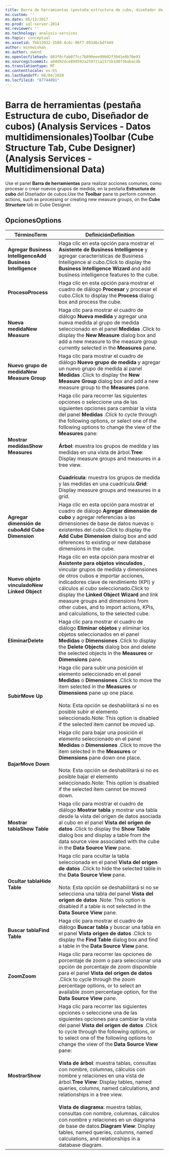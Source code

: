 ```yaml
---
title: Barra de herramientas (pestaña estructura de cubo, diseñador de cubos) (Analysis Services-datos multidimensionales) | Microsoft Docs
ms.custom: ''
ms.date: 06/13/2017
ms.prod: sql-server-2014
ms.reviewer: ''
ms.technology: analysis-services
ms.topic: conceptual
ms.assetid: 7bb13932-350d-4c6c-96f7-893d6cbdf449
author: minewiskan
ms.author: owend
ms.openlocfilehash: 803f8cfab077cc7b890eee99b02f3941e8b70e93
ms.sourcegitcommit: ad4d92dce894592a259721a1571b1d8736abacdb
ms.translationtype: MT
ms.contentlocale: es-ES
ms.lasthandoff: 08/04/2020
ms.locfileid: "87744891"
---
```

# <a name="toolbar-cube-structure-tab-cube-designer-analysis-services---multidimensional-data"></a><span data-ttu-id="2b118-102">Barra de herramientas (pestaña Estructura de cubo, Diseñador de cubos) (Analysis Services - Datos multidimensionales)</span><span class="sxs-lookup"><span data-stu-id="2b118-102">Toolbar (Cube Structure Tab, Cube Designer) (Analysis Services - Multidimensional Data)</span></span>
  <span data-ttu-id="2b118-103">Use el panel **Barra de herramientas** para realizar acciones comunes, como procesar o crear nuevos grupos de medida, en la pestaña **Estructura de cubo** del Diseñador de cubos.</span><span class="sxs-lookup"><span data-stu-id="2b118-103">Use the **Toolbar** pane to perform common actions, such as processing or creating new measure groups, on the **Cube Structure** tab in Cube Designer.</span></span>  
  
## <a name="options"></a><span data-ttu-id="2b118-104">Opciones</span><span class="sxs-lookup"><span data-stu-id="2b118-104">Options</span></span>  
  
|<span data-ttu-id="2b118-105">Término</span><span class="sxs-lookup"><span data-stu-id="2b118-105">Term</span></span>|<span data-ttu-id="2b118-106">Definición</span><span class="sxs-lookup"><span data-stu-id="2b118-106">Definition</span></span>|  
|----------|----------------|  
|<span data-ttu-id="2b118-107">**Agregar Business Intelligence**</span><span class="sxs-lookup"><span data-stu-id="2b118-107">**Add Business Intelligence**</span></span>|<span data-ttu-id="2b118-108">Haga clic en esta opción para mostrar el **Asistente de Business Intelligence** y agregar características de Business Intelligence al cubo.</span><span class="sxs-lookup"><span data-stu-id="2b118-108">Click to display the **Business Intelligence Wizard** and add business intelligence features to the cube.</span></span>|  
|<span data-ttu-id="2b118-109">**Proceso**</span><span class="sxs-lookup"><span data-stu-id="2b118-109">**Process**</span></span>|<span data-ttu-id="2b118-110">Haga clic en esta opción para mostrar el cuadro de diálogo **Procesar** y procesar el cubo.</span><span class="sxs-lookup"><span data-stu-id="2b118-110">Click to display the **Process** dialog box and process the cube.</span></span>|  
|<span data-ttu-id="2b118-111">**Nueva medida**</span><span class="sxs-lookup"><span data-stu-id="2b118-111">**New Measure**</span></span>|<span data-ttu-id="2b118-112">Haga clic para mostrar el cuadro de diálogo **Nueva medida** y agregar una nueva medida al grupo de medida seleccionado en el panel **Medidas** .</span><span class="sxs-lookup"><span data-stu-id="2b118-112">Click to display the **New Measure** dialog box and add a new measure to the measure group currently selected in the **Measures** pane.</span></span>|  
|<span data-ttu-id="2b118-113">**Nuevo grupo de medida**</span><span class="sxs-lookup"><span data-stu-id="2b118-113">**New Measure Group**</span></span>|<span data-ttu-id="2b118-114">Haga clic para mostrar el cuadro de diálogo **Nuevo grupo de medida** y agregar un nuevo grupo de medida al panel **Medidas** .</span><span class="sxs-lookup"><span data-stu-id="2b118-114">Click to display the **New Measure Group** dialog box and add a new measure group to the **Measures** pane.</span></span>|  
|<span data-ttu-id="2b118-115">**Mostrar medidas**</span><span class="sxs-lookup"><span data-stu-id="2b118-115">**Show Measures**</span></span>|<span data-ttu-id="2b118-116">Haga clic para recorrer las siguientes opciones o seleccione una de las siguientes opciones para cambiar la vista del panel **Medidas** .</span><span class="sxs-lookup"><span data-stu-id="2b118-116">Click to cycle through the following options, or select one of the following options to change the view of the **Measures** pane:</span></span><br /><br /> <span data-ttu-id="2b118-117">**Árbol**: muestra los grupos de medida y las medidas en una vista de árbol.</span><span class="sxs-lookup"><span data-stu-id="2b118-117">**Tree**: Display measure groups and measures in a tree view.</span></span><br /><br /> <span data-ttu-id="2b118-118">**Cuadrícula**: muestra los grupos de medida y las medidas en una cuadrícula.</span><span class="sxs-lookup"><span data-stu-id="2b118-118">**Grid**: Display measure groups and measures in a grid.</span></span>|  
|<span data-ttu-id="2b118-119">**Agregar dimensión de cubo**</span><span class="sxs-lookup"><span data-stu-id="2b118-119">**Add Cube Dimension**</span></span>|<span data-ttu-id="2b118-120">Haga clic en esta opción para mostrar el cuadro de diálogo **Agregar dimensión de cubo** y agregar referencias a las dimensiones de base de datos nuevas o existentes del cubo.</span><span class="sxs-lookup"><span data-stu-id="2b118-120">Click to display the **Add Cube Dimension** dialog box and add references to existing or new database dimensions in the cube.</span></span>|  
|<span data-ttu-id="2b118-121">**Nuevo objeto vinculado**</span><span class="sxs-lookup"><span data-stu-id="2b118-121">**New Linked Object**</span></span>|<span data-ttu-id="2b118-122">Haga clic en esta opción para mostrar el **Asistente para objetos vinculados** , vincular grupos de medida y dimensiones de otros cubos e importar acciones, indicadores clave de rendimiento (KPI) y cálculos al cubo seleccionado.</span><span class="sxs-lookup"><span data-stu-id="2b118-122">Click to display the **Linked Object Wizard** and link measure groups and dimensions from other cubes, and to import actions, KPIs, and calculations, to the selected cube.</span></span>|  
|<span data-ttu-id="2b118-123">**Eliminar**</span><span class="sxs-lookup"><span data-stu-id="2b118-123">**Delete**</span></span>|<span data-ttu-id="2b118-124">Haga clic para mostrar el cuadro de diálogo **Eliminar objetos** y eliminar los objetos seleccionados en el panel **Medidas** o **Dimensiones** .</span><span class="sxs-lookup"><span data-stu-id="2b118-124">Click to display the **Delete Objects** dialog box and delete the selected objects in the **Measures** or **Dimensions** pane.</span></span>|  
|<span data-ttu-id="2b118-125">**Subir**</span><span class="sxs-lookup"><span data-stu-id="2b118-125">**Move Up**</span></span>|<span data-ttu-id="2b118-126">Haga clic para subir una posición el elemento seleccionado en el panel **Medidas** o **Dimensiones** .</span><span class="sxs-lookup"><span data-stu-id="2b118-126">Click to move the item selected in the **Measures** or **Dimensions** pane up one place.</span></span><br /><br /> <span data-ttu-id="2b118-127">Nota: Esta opción se deshabilitará si no es posible subir el elemento seleccionado.</span><span class="sxs-lookup"><span data-stu-id="2b118-127">Note: This option is disabled if the selected item cannot be moved up.</span></span>|  
|<span data-ttu-id="2b118-128">**Bajar**</span><span class="sxs-lookup"><span data-stu-id="2b118-128">**Move Down**</span></span>|<span data-ttu-id="2b118-129">Haga clic para bajar una posición el elemento seleccionado en el panel **Medidas** o **Dimensiones** .</span><span class="sxs-lookup"><span data-stu-id="2b118-129">Click to move the item selected in the **Measures** or **Dimensions** pane down one place.</span></span><br /><br /> <span data-ttu-id="2b118-130">Nota: Esta opción se deshabilitará si no es posible bajar el elemento seleccionado.</span><span class="sxs-lookup"><span data-stu-id="2b118-130">Note: This option is disabled if the selected item cannot be moved down.</span></span>|  
|<span data-ttu-id="2b118-131">**Mostrar tabla**</span><span class="sxs-lookup"><span data-stu-id="2b118-131">**Show Table**</span></span>|<span data-ttu-id="2b118-132">Haga clic para mostrar el cuadro de diálogo **Mostrar tabla** y mostrar una tabla desde la vista del origen de datos asociada al cubo en el panel **Vista del origen de datos** .</span><span class="sxs-lookup"><span data-stu-id="2b118-132">Click to display the **Show Table** dialog box and display a table from the data source view associated with the cube in the **Data Source View** pane.</span></span>|  
|<span data-ttu-id="2b118-133">**Ocultar tabla**</span><span class="sxs-lookup"><span data-stu-id="2b118-133">**Hide Table**</span></span>|<span data-ttu-id="2b118-134">Haga clic para ocultar la tabla seleccionada en el panel **Vista del origen de datos** .</span><span class="sxs-lookup"><span data-stu-id="2b118-134">Click to hide the selected table in the **Data Source View** pane.</span></span><br /><br /> <span data-ttu-id="2b118-135">Nota: Esta opción se deshabilitará si no se selecciona una tabla del panel **Vista del origen de datos** .</span><span class="sxs-lookup"><span data-stu-id="2b118-135">Note: This option is disabled if a table is not selected in the **Data Source View** pane.</span></span>|  
|<span data-ttu-id="2b118-136">**Buscar tabla**</span><span class="sxs-lookup"><span data-stu-id="2b118-136">**Find Table**</span></span>|<span data-ttu-id="2b118-137">Haga clic para mostrar el cuadro de diálogo **Buscar tabla** y buscar una tabla en el panel **Vista origen de datos** .</span><span class="sxs-lookup"><span data-stu-id="2b118-137">Click to display the **Find Table** dialog box and find a table in the **Data Source View** pane.</span></span>|  
|<span data-ttu-id="2b118-138">**Zoom**</span><span class="sxs-lookup"><span data-stu-id="2b118-138">**Zoom**</span></span>|<span data-ttu-id="2b118-139">Haga clic para recorrer las opciones de porcentaje de zoom o para seleccionar una opción de porcentaje de zoom disponible para el panel **Vista del origen de datos** .</span><span class="sxs-lookup"><span data-stu-id="2b118-139">Click to cycle through the zoom percentage options, or to select an available zoom percentage option, for the **Data Source View** pane.</span></span>|  
|<span data-ttu-id="2b118-140">**Mostrar**</span><span class="sxs-lookup"><span data-stu-id="2b118-140">**Show**</span></span>|<span data-ttu-id="2b118-141">Haga clic para recorrer las siguientes opciones o seleccione una de las siguientes opciones para cambiar la vista del panel **Vista del origen de datos** .</span><span class="sxs-lookup"><span data-stu-id="2b118-141">Click to cycle through the following options, or to select one of the following options to change the view of the **Data Source View** pane:</span></span><br /><br /> <span data-ttu-id="2b118-142">**Vista de árbol**: muestra tablas, consultas con nombre, columnas, cálculos con nombre y relaciones en una vista de árbol.</span><span class="sxs-lookup"><span data-stu-id="2b118-142">**Tree View**: Display tables, named queries, columns, named calculations, and relationships in a tree view.</span></span><br /><br /> <span data-ttu-id="2b118-143">**Vista de diagrama**: muestra tablas, consultas con nombre, columnas, cálculos con nombre y relaciones en un diagrama de base de datos.</span><span class="sxs-lookup"><span data-stu-id="2b118-143">**Diagram View**: Display tables, named queries, columns, named calculations, and relationships in a database diagram.</span></span>|  
  
  

